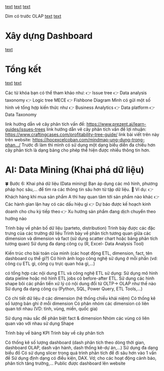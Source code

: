 [text](<Kiến trúc hệ thống phân tích dữ liệu.md>)
[text](<Quy trình ETL.md>)
[text](<Thực hiện ETL.md>)

<!-- ## Mô hình dữ liệu Logic -->
<!-- Mô hình dữ liệu OLAP OLAP trung tên bên dướiii -->
<!-- ![alt text](image-5.png) -->
<!-- ![alt text](image-13.png) -->
<!-- # Mô hình OLTP -->
<!-- # Mô hình OLAP -->
<!-- Bảng mysql, ngôi sao -->
<!-- ![alt text](image-8.png) -->
<!-- Gạch chân, tô màu -->
<!-- Chuyển đổi OLTP sang OLAP -->
<!-- ![alt text](image-7.png) -->
<!-- ![alt text](image-6.png) -->

<!-- ! DIM -->

Dim có trước OLAP
[text](<Xác định các chiều khái niệm.md>)
[text](<Khám phá dữ liệu.md>)

<!-- ! OLTP -->
<!-- ! OLAP -->

# Xây dựng Dashboard

[text](Dashboard.md)

# Tổng kết

[text](<Tổng kết.md>)
[text](<Nhận xét của thầy.md>)

<!-- -->

Các từ khóa bạn có thể tham khảo như:
👉 Issue tree
👉 Data analysis taxonomy
👉 Logic tree MECE
👉 Fishbone Diagram
Mình có gửi một số hình vẽ tổng hợp kiến thức như
👉 Business Analytics
👉 Data platform
👉 Data Taxonomy

link hướng dẫn vẽ cây phân tích vấn đề:
https://www.prezent.ai/learn-guides/issues-trees
link hướng dẫn vẽ cây phân tích vấn đề lợi nhuận:
https://www.craftingcases.com/profitability-tree-guide/
link bài viết trên này trên website:
https://hocexcelcoban.com/mindmap-ung-dung-trong-phan.../
Trước đi làm thì mình có sử dụng một dạng biểu diễn đa chiều hơn cây phân tích là dạng bảng cho phép thể hiện được nhiều thông tin hơn.

# AI: Data Mining (Khai phá dữ liệu)

🍀 Bước 6: Khai phá dữ liệu (Data mining)
Bạn áp dụng các mô hình, phương pháp học sâu,... để tìm ra các thông tin sâu hơn từ tập dữ liệu.
🌳 Ví dụ:
👉 Khách hàng khi mua sản phẩm A thì hay quan tâm tới sản phẩm nào khác
👉 Các hành gian lận hay có các dấu hiệu gì
👉 Dự báo được kế hoạch kinh doanh cho chu kỳ tiếp theo
👉 Xu hướng sản phẩm đang dịch chuyển theo hướng nào

<!-- -->

<!-- Trình bày về khám phá dữ liệu					  -->

Trình bày về phân bố dữ liệu (parteto, distribution)
Trình bày được các đặc trưng của các trường dữ liệu
Trình bày về phân tích tương quan giữa các dimension và dimension và fact (sử dụng scatter chart hoặc bảng phân tích tương quan)
Sử dụng đa dạng công cụ (R, Excel- Data Analysis Tool)

<!-- Trình bày về kiến trúc datawarehouse -->

Kiến trúc cho bài toán của mình (các hoạt động ETL, dimension, fact, tên dashboard cụ thể gì?)
Có hình ảnh logo công nghệ sử dụng ở mỗi phần (vd: công cụ ETL gì, công cụ trực quan hóa gì,...)

<!-- Trình bày về các nội dung ETL (các bảng có dữ liệu cụ thể) -->

có tổng hợp các nội dung ETL và công nghệ ETL sử dụng:
Sử dụng mô hình data pieline hoặc mô hình ETL jobs
có before-after ETL. Sử dụng các hình shape bôi các phần tiền xử lý
có nội dung đổi từ OLTP-> OLAP như thế nào
Sử dụng đa dạng công cụ (Python, SQL, Power Query, ETL Tools,...)

<!-- Trình bày về các dimension -->

Có chi tiết dữ liệu ở các dimension (hệ thống chiều khái niệm)
Có thống kê số lượng bản ghi ở mỗi dimension
Có phân nhóm các dimension có liên quan tơi nhau (VD: tỉnh, vùng, miền, quốc gia)

<!-- Trình bày về data model logic, vật lý của các staging/data marts/datawarehouse -->

Sử dụng màu sắc để phân biệt fact & dimension
Nhóm các vùng có liên quan vào với nhau sử dụng Shape

<!-- Trình bày về bảng chỉ số chính (KPI) cần quan tâm, cây phân tích dashboard -->

Trình bày về bảng KPI
Trình bày về cây phân tích

<!-- Xây dựng hệ thống -->
<!-- Trình bày về dashboard -->

Có thống kê số lượng dashboard (dash phân tích theo dòng thời gian, dashboard OLAP, dash vận hành, dash thống kê-dự án,...)
Sử dụng đa dạng biểu đồ
Có sử dụng slicer trong quá trình phân tích để đi sâu hơn vào 1 vấn đề
Sử dụng định dạng có điều kiện, DAX. Vd; cho các hoạt động cảnh báo, phân tích tăng trưởng,...
Public được dashboard lên website

<!--  -->
<!-- Các chủ đề mở rộng -->
<!-- Cơ sở dữ liệu lớn -->
<!-- Cơ sở dữ liệu địa lý -->
<!-- Các giải pháp lưu trữ dữ liệu, so sánh & đánh giá -->
<!-- Thu thập dữ liệu -->
<!-- 👉Thu thập dữ liệu thực sử dụng API. Bổ sung thêm -->

<!-- Tiền xử lý dữ liệu -->
<!-- 🆗Tổ chức hoạt động tiền xử lý dữ liệu trong CSDL. có -->
<!-- 👉Sử dụng Các ETL tools/Data pipeline. Bổ sung thêm -->

<!-- Các giải pháp tiền xử lý dữ liệu thực tiễn -->
<!-- Các tính năng cập nhật mới của các công cụ (trực quan hóa dữ liệu, tiền xử lý dữ liệu,...) -->

<!-- 👉Ứng dụng AI/Copilot. Bổ sung thêm -->
<!-- 👉Tính năng mới của các công cụ (PowerBI, …). Bổ sung thêm -->

<!-- 🆗Khai phá dữ liêu (phân lớp, phận cụm, luật kết hợp…). có -->
